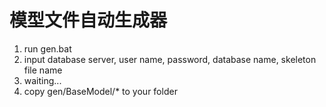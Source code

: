 # 模型文件自动生成器

1. run gen.bat
2. input database server, user name, password, database name, skeleton file name
3. waiting...
4. copy gen/BaseModel/* to your folder